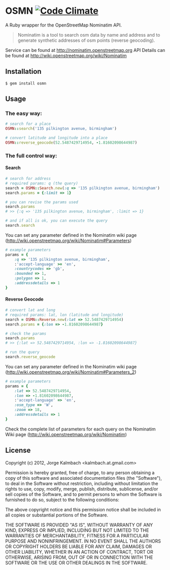 # OSMN [![Code Climate](https://codeclimate.com/github/kalmbach/osmn.png)](https://codeclimate.com/github/kalmbach/osmn)

A Ruby wrapper for the OpenStreetMap Nominatim API.

> Nominatim is a tool to search osm data by name and address 
and to generate synthetic addresses of osm points (reverse geocoding). 

Service can be found at http://nominatim.openstreetmap.org 
API Details can be found at http://wiki.openstreetmap.org/wiki/Nominatim

## Installation

    $ gem install osmn

## Usage
### The easy way:
```ruby
# search for a place
OSMN::search('135 pilkington avenue, birmingham')

# convert latitude and longitude into a place
OSMN::reverse_geocode(52.5487429714954, -1.81602098644987)
```
### The full control way:
#### Search
```ruby
# search for address
# required params: q (the query)
search = OSMN::Search.new(:q => '135 pilkington avenue, birmingham')
search.params = {:limit => 1}

# you can revise the params used
search.params
# >> {:q => '135 pilkington avenue, birmingham', :limit => 1}

# and if all is ok, you can execute the query
search.search
```
You can set any parameter defined in the Nominatim wiki page (http://wiki.openstreetmap.org/wiki/Nominatim#Parameters)
```ruby
# example parameters
params = {
    :q => '135 pilkington avenue, birmingham', 
    :'accept-language' >= 'en', 
    :countrycodes => 'gb', 
    :bounded => 1, 
    :polygon => 1, 
    :addressdetails => 1
}
```
#### Reverse Geocode
```ruby
# convert lat and long
# required params: lat, lon (latitude and longitude)
search = OSMN::Reverse.new(:lat => 52.5487429714954)
search.params = {:lon => -1.81602098644987}

# check the params
search.params
# >> {:lat => 52.5487429714954, :lon => -1.81602098644987}

# run the query
search.reverse_geocode
```
You can set any parameter defined in the Nominatim wiki page (http://wiki.openstreetmap.org/wiki/Nominatim#Parameters_2)
```ruby
# example parameters
params = {
    :lat => 52.5487429714954, 
    :lon => -1.81602098644987, 
    :'accept-language' => 'en', 
    :osm_type => 'W', 
    :zoom => 18, 
    :addressdetails => 1
}
```

Check the complete list of parameters for each query on the Nominatim Wiki page (http://wiki.openstreetmap.org/wiki/Nominatim)

## License
Copyright (c) 2012, Jorge Kalmbach <kalmbach.at.gmail.com>

Permission is hereby granted, free of charge, to any
person obtaining a copy of this software and associated
documentation files (the "Software"), to deal in the
Software without restriction, including without limitation
the rights to use, copy, modify, merge, publish,
distribute, sublicense, and/or sell copies of the
Software, and to permit persons to whom the Software is
furnished to do so, subject to the following conditions:

The above copyright notice and this permission notice
shall be included in all copies or substantial portions of
the Software.

THE SOFTWARE IS PROVIDED "AS IS", WITHOUT WARRANTY OF ANY
KIND, EXPRESS OR IMPLIED, INCLUDING BUT NOT LIMITED TO THE
WARRANTIES OF MERCHANTABILITY, FITNESS FOR A PARTICULAR
PURPOSE AND NONINFRINGEMENT. IN NO EVENT SHALL THE AUTHORS
OR COPYRIGHT HOLDERS BE LIABLE FOR ANY CLAIM, DAMAGES OR
OTHER LIABILITY, WHETHER IN AN ACTION OF CONTRACT, TORT OR
OTHERWISE, ARISING FROM, OUT OF OR IN CONNECTION WITH THE
SOFTWARE OR THE USE OR OTHER DEALINGS IN THE SOFTWARE.
